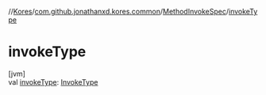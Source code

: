 //[Kores](../../../index.md)/[com.github.jonathanxd.kores.common](../index.md)/[MethodInvokeSpec](index.md)/[invokeType](invoke-type.md)

# invokeType

[jvm]\
val [invokeType](invoke-type.md): [InvokeType](../../com.github.jonathanxd.kores.base/-invoke-type/index.md)

